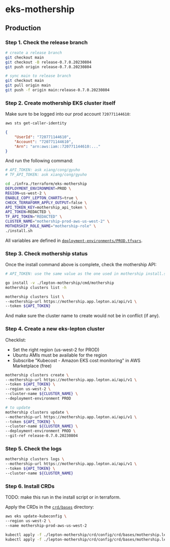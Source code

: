 # eks-mothership

## Production

### Step 1. Check the release branch

```bash
# create a release branch
git checkout main
git checkout -B release-0.7.0.20230804
git push origin release-0.7.0.20230804

# sync main to release branch
git checkout main
git pull origin main
git push -f origin main:release-0.7.0.20230804
```

### Step 2. Create mothership EKS cluster itself

Make sure to be logged into our prod account `720771144610`:

```bash
aws sts get-caller-identity
```

```json
{
    "UserId": "720771144610",
    "Account": "720771144610",
    "Arn": "arn:aws:iam::720771144610:..."
}
```

And run the following command:

```bash
# API_TOKEN: ask xiang/cong/gyuho
# TF_API_TOKEN: ask xiang/cong/gyuho

cd ./infra./terraform/eks-mothership
DEPLOYMENT_ENVIRONMENT=PROD \
REGION=us-west-2 \
ENABLE_COPY_LEPTON_CHARTS=true \
CHECK_TERRAFORM_APPLY_OUTPUT=false \
API_TOKEN_KEY=mothership_api_token \
API_TOKEN=REDACTED \
TF_API_TOKEN="REDACTED" \
CLUSTER_NAME="mothership-prod-aws-us-west-2" \
MOTHERSHIP_ROLE_NAME="mothership-role" \
./install.sh
```

All variables are defined in [`deployment-environments/PROD.tfvars`](./deployment-environments/PROD.tfvars).

### Step 3. Check mothership status

Once the install command above is complete, check the mothership API:

```bash
# API_TOKEN: use the same value as the one used in mothership install.sh

go install -v ./lepton-mothership/cmd/mothership
mothership clusters list -h

mothership clusters list \
--mothership-url https://mothership.app.lepton.ai/api/v1 \
--token ${API_TOKEN}
```

And make sure the cluster name to create would not be in conflict (if any).

### Step 4. Create a new eks-lepton cluster

Checklist:

- Set the right region (us-west-2 for PROD)
- Ubuntu AMIs must be available for the region
- Subscribe "Kubecost - Amazon EKS cost monitoring" in AWS Marketplace (free)

```bash
mothership clusters create \
--mothership-url https://mothership.app.lepton.ai/api/v1 \
--token ${API_TOKEN} \
--region us-west-2 \
--cluster-name ${CLUSTER_NAME} \
--deployment-environment PROD

# to update
mothership clusters update \
--mothership-url https://mothership.app.lepton.ai/api/v1 \
--token ${API_TOKEN} \
--cluster-name ${CLUSTER_NAME} \
--deployment-environment PROD \
--git-ref release-0.7.0.20230804
```

### Step 5. Check the logs

```bash
mothership clusters logs \
--mothership-url https://mothership.app.lepton.ai/api/v1 \
--token ${API_TOKEN} \
--cluster-name ${CLUSTER_NAME}
```

### Step 6. Install CRDs

TODO: make this run in the install script or in terraform.

Apply the CRDs in the [`crd/bases`](../../../lepton-mothership/crd/config/crd/bases) directory:

```bash
aws eks update-kubeconfig \
--region us-west-2 \
--name mothership-prod-aws-us-west-2

kubectl apply -f ./lepton-mothership/crd/config/crd/bases/mothership.lepton.ai_leptonclusters.yaml
kubectl apply -f ./lepton-mothership/crd/config/crd/bases/mothership.lepton.ai_leptonworkspaces.yaml
```
